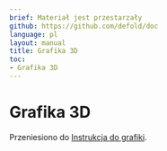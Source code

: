 ```yaml
---
brief: Materiał jest przestarzały
github: https://github.com/defold/doc
language: pl
layout: manual
title: Grafika 3D
toc:
- Grafika 3D
---
```


# Grafika 3D

Przeniesiono do [Instrukcja do grafiki](/manuals/graphics).